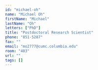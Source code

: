 ```yaml
---
id: "michael-oh"
name: "Michael Oh"
firstName: "Michael"
lastName: "Oh"
letters: ["PhD"]
title: "Postdoctoral Research Scientist"
phone: "851-5287"
fax: ""
email: "mo2777@cumc.columbia.edu"
room: "403"
url: ""
tags: []
---
```

